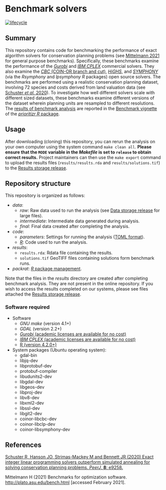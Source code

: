 
<!--- README.md is generated from README.Rmd. Please edit that file -->

# Benchmark solvers

[![lifecycle](https://img.shields.io/badge/Lifecycle-stable-brightgreen.svg)](https://www.tidyverse.org/lifecycle/)

## Summary

This repository contains code for benchmarking the performance of exact
algorithm solvers for conservation planning problems (see [Mittelmann
2021](http://plato.asu.edu/bench.html) for general purpose benchmarks).
Specifically, these benchmarks examine the performance of the
[*Gurobi*](https://www.gurobi.com/) and [*IBM
CPLEX*](https://www.ibm.com/analytics/cplex-optimizer) commercial
solvers. They also examine the [*CBC* (COIN-OR branch and
cut)](https://projects.coin-or.org/Cbc), [*HiGHS*](https://highs.dev/),
and
[*SYMPHONY*](https://prioritizr.net/reference/add_rsymphony_solver.html)
(via the *Rsymphony* and *lpsymphony R* packages) open source solvers.
The benchmarks are performed using a realistic conservation planning
dataset, involving 72 species and costs derived from land valuation data
(see [Schuster *et al.* 2020](https://doi.org/10.7717/peerj.9258)). To
investigate how well different solvers scale with different sized
datasets, these benchmarks examine different versions of the dataset
wherein planning units are resampled to different resolutions. The
[results of benchmark analysis](https://prioritizr.net/) are reported in
the [Benchmark vignette](https://prioritizr.net/articles/benchmark.html)
of the [*prioritizr R* package](https://prioritizr.net/).

## Usage

After downloading (cloning) this repository, you can rerun the analysis
on your own computer using the system command `make clean all`. **Please
ensure that the `MODE` variable in the *Makefile* is set to `release` to
obtain correct results.** Project maintainers can then use the
`make export` command to upload the results files (`results/results.rda`
and `results/solutions.tif`) to the [Results storage
release](https://github.com/prioritizr/benchmark/releases).

## Repository structure

This repository is organized as follows:

-   *data*:
    -   *raw*: Raw data used to run the analysis (see [Data storage
        release](https://github.com/prioritizr/benchmark/releases/tag/v0.0.1)
        for large files).
    -   *intermediate*: Intermediate data generated during analysis.
    -   *final*: Final data created after completing the analysis.
-   *code*:
    -   *parameters*: Settings for running the analysis ([TOML
        format](https://github.com/toml-lang/toml)).
    -   [*R*](www.r-project.org): Code used to run the analysis.
-   *results*:
    -   `results.rda`: Rdata file containing the results.
    -   `solutions.tif` GeoTIFF files containing solutions form
        benchmark runs.
-   *packrat*: [*R* package
    management](https://rstudio.github.io/packrat/).

Note that the files in the *results* directory are created after
completing benchmark analysis. They are not present in the online
repository. If you wish to access the results completed on our systems,
please see files attached the [Results storage
release](https://github.com/prioritizr/benchmark/releases).

### Software required

-   Software
    -   *GNU make* (version 4.1+)
    -   *GDAL* (version 2.2+)
    -   [*Gurobi* (academic licenses are available for no
        cost)](http://www.gurobi.com/)
    -   [*IBM CPLEX* (academic licenses are available for no
        cost)](https://www.ibm.com/analytics/cplex-optimizer)
    -   [R (version 4.2.0+)](https://www.r-project.org)
-   System packages (Ubuntu operating system):
    -   gdal-bin
    -   libjq-dev
    -   libprotobuf-dev
    -   protobuf-compiler
    -   libudunits2-dev
    -   libgdal-dev
    -   libgeos-dev
    -   libproj-dev
    -   libv8-dev
    -   libxml2-dev
    -   libssl-dev
    -   libgit2-dev
    -   coinor-libcbc-dev
    -   coinor-libclp-dev
    -   coinor-libsymphony-dev

## References

[Schuster R, Hanson JO, Strimas-Mackey M and Bennett JR (2020) Exact
integer linear programming solvers outperform simulated annealing for
solving conservation planning problems. *PeerJ*, **8**:
e9258.](https://doi.org/10.7717/peerj.9258)

Mittelmann H (2021) Benchmarks for optimization software.
<http://plato.asu.edu/bench.html> \[accessed February 2021\].
